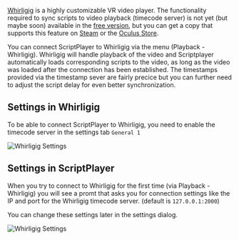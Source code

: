 [Whirligig](http://www.whirligig.xyz/) is a highly customizable VR video player. The functionality required to sync scripts to video playback (timecode server) is not yet (but maybe soon) available in the [free version](http://www.whirligig.xyz/new-page-3/), but you can get a copy that supports this feature on [Steam](http://store.steampowered.com/app/451650/) or the [Oculus Store](https://www.oculus.com/experiences/rift/1130182873666293/).

You can connect ScriptPlayer to Whirligig via the menu (Playback - Whirligig). Whirligig will handle playback of the video and Scriptplayer automatically loads corresponding scripts to the video, as long as the video was loaded after the connection has been established. The timestamps provided via the timestamp sever are fairly precice but you can further need to adjust the script delay for even better synchronization. 

## Settings in Whirligig

To be able to connect ScriptPlayer to Whirligig, you need to enable the timecode server in the settings tab ``General 1``

![Whirligig Settings](https://raw.githubusercontent.com/FredTungsten/ScriptPlayer/master/Assets/WhirligigSettings.png)

## Settings in ScriptPlayer

When you try to connect to Whirligig for the first time (via Playback - Whirligig) you will see a promt that asks you for connection settings like the IP and port for the Whirligig timecode server. (default is ``127.0.0.1:2000``)

You can change these settings later in the settings dialog.

![Whirligig Settings](https://raw.githubusercontent.com/FredTungsten/ScriptPlayer/master/Assets/WhirligigConnectionSettings.png)